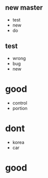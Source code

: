 ## new master
- test
- new
- do
## test
- wrong 
- bug
- new

# good
- control
- portion

# dont
- korea
- car

# good
